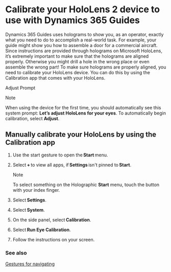 
# Calibrate your HoloLens 2 device to use with Dynamics 365 Guides

Dynamics 365 Guides uses holograms to show you, as an operator, exactly what you need to do to accomplish a real-world task. For example, your guide might show you how to assemble a door for a commercial aircraft. Since instructions are provided through holograms on Microsoft HoloLens, it’s extremely important to make sure that the holograms are aligned properly. Otherwise you might drill a hole in the wrong place or even assemble the wrong part! To make sure holograms are properly aligned, you need to calibrate your HoloLens device. You can do this by using the Calibration app that comes with your HoloLens.  

Adjust Prompt 

>[!NOTE]
>When using the device for the first time, you should automatically see this system prompt: **Let’s adjust HoloLens for your eyes**. To automatically begin calibration, select **Adjust**.

## Manually calibrate your HoloLens by using the Calibration app 

1. Use the start gesture to open the **Start** menu. 

2. Select **+** to view all apps, if **Settings** isn't pinned to **Start**. 

    >[!NOTE]
    >To select something on the Holographic **Start** menu, touch the button with your index finger.

3. Select **Settings**. 

4. Select **System**. 

5. On the side panel, select **Calibration**. 

6. Select **Run Eye Calibration**. 

7. Follow the instructions on your screen. 

### See also

[Gestures for navigating](operator-gestures.md)
